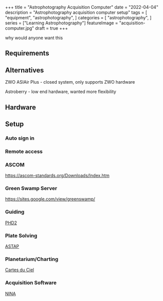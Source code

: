 +++
title = "Astrophotography Acquisition Computer"
date = "2022-04-04"
description = "Astrophotography acquisition computer setup"
tags = [
    "equipment",
    "astrophotography",
]
categories = [
    "astrophotography",
]
series = ["Learning Astrophotography"]
featureImage = "acquisition-computer.jpg"
draft = true
+++

why would anyone want this

<!--more-->

## Requirements

## Alternatives

ZWO ASIAir Plus - closed system, only supports ZWO hardware

Astroberry - low end hardware, wanted more flexibility

## Hardware

## Setup

### Auto sign in

### Remote access

### ASCOM

https://ascom-standards.org/Downloads/Index.htm

### Green Swamp Server

https://sites.google.com/view/greenswamp/

### Guiding

[PHD2](https://openphdguiding.org/downloads/)

### Plate Solving

[ASTAP](https://www.hnsky.org/astap.htm)

### Planetarium/Charting

[Cartes du Ciel](https://www.ap-i.net/skychart//en/start)

### Acquisition Software

[NINA](https://nighttime-imaging.eu/)

